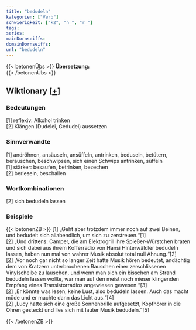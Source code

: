 ```yaml
---
title: "bedudeln"
kategorien: ["Verb"]
schwierigkeit: ["k2", "h_", "r_"]
tags:
series:
mainDornseiffs:
domainDornseiffs:
url: "bedudeln"
---
```


{{< betonenÜbs >}}
**Übersetzung:**  
{{< /betonenÜbs >}}

## Wiktionary [[+](https://de.wiktionary.org/wiki/bedudeln)]

### Bedeutungen
[1] reflexiv: Alkohol trinken  
[2] Klängen (Dudelei, Gedudel) aussetzen  

### Sinnverwandte
[1] andröhnen, ansäuseln, ansüffeln, antrinken, beduseln, betütern, berauschen, beschwipsen, sich einen Schwips antrinken, süffeln  
[1] stärker: besaufen, betrinken, bezechen  
[2] berieseln, beschallen  

### Wortkombinationen
[2] sich bedudeln lassen  

### Beispiele
{{< betonenZB >}}
[1] „Geht aber trotzdem immer noch auf zwei Beinen, und bedudelt sich allabendlich, um sich zu zerstreuen.“[1]  
[2] „Und drittens: Camper, die am Elektrogrill ihre Spießer-Würstchen braten und sich dabei aus ihrem Kofferradio von Hansi Hinterwäldler bedudeln lassen, haben nun mal von wahrer Musik absolut total null Ahnung.“[2]  
[2] „Vor noch gar nicht so langer Zeit hatte Musik hören bedeutet, andächtig dem von Kratzern unterbrochenen Rauschen einer zerschlissenen Vinylscheibe zu lauschen, und wenn man sich ein bisschen am Strand bedudeln lassen wollte, war man auf den meist noch mieser klingenden Empfang eines Transistorradios angewiesen gewesen.“[3]  
[2] „Er könnte was lesen, keine Lust, also bedudeln lassen. Auch das macht müde und er machte dann das Licht aus.“[4]  
[2] „Lucy hatte sich eine große Sonnenbrille aufgesetzt, Kopfhörer in die Ohren gesteckt und lies sich mit lauter Musik bedudeln.“[5]  

{{< /betonenZB >}}

